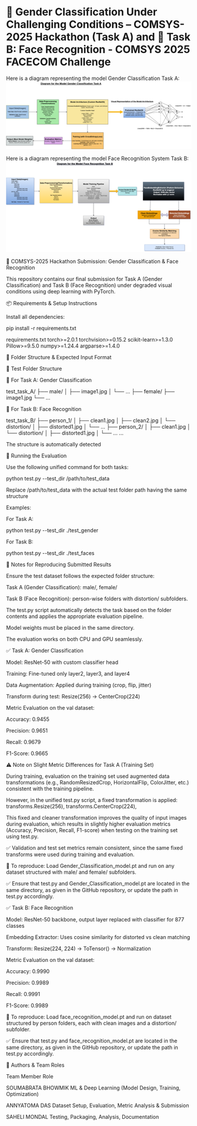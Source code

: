 # 👤 Gender Classification Under Challenging Conditions – COMSYS-2025 Hackathon (Task A)  and 🚀 Task B: Face Recognition - COMSYS 2025 FACECOM Challenge

Here is a diagram representing the model Gender Classification Task A:
![Model Architecture](Diagram_Gender_Classification_Model_Task_A.png)

Here is a diagram representing the model Face Recognition System Task B:
![Model Architecture](Diagram_Face_Recognition_Model_Task_B.png)


🎯 COMSYS-2025 Hackathon Submission: Gender Classification & Face Recognition

This repository contains our final submission for Task A (Gender Classification) and Task B (Face Recognition) under degraded visual conditions using deep learning with PyTorch.

📦 Requirements & Setup Instructions

Install all dependencies:

pip install -r requirements.txt

requirements.txt
torch>=2.0.1
torchvision>=0.15.2
scikit-learn>=1.3.0
Pillow>=9.5.0
numpy>=1.24.4
argparse>=1.4.0

📁 Folder Structure & Expected Input Format

🧪 Test Folder Structure

🔹 For Task A: Gender Classification

test_task_A/
├── male/
│   ├── image1.jpg
│   └── ...
├── female/
    ├── image1.jpg
    └── ...
    
🔹 For Task B: Face Recognition

test_task_B/
├── person_1/
│   ├── clean1.jpg
│   ├── clean2.jpg
│   └── distortion/
│       ├── distorted1.jpg
│       └── ...
├── person_2/
│   ├── clean1.jpg
│   └── distortion/
│       ├── distorted1.jpg
│       └── ...
...

The structure is automatically detected

🚀 Running the Evaluation

Use the following unified command for both tasks:

python test.py --test_dir /path/to/test_data

Replace /path/to/test_data with the actual test folder path having the same structure

Examples:

For Task A:

python test.py --test_dir ./test_gender

For Task B:

python test.py --test_dir ./test_faces

📝 Notes for Reproducing Submitted Results

Ensure the test dataset follows the expected folder structure:

Task A (Gender Classification): male/, female/

Task B (Face Recognition): person-wise folders with distortion/ subfolders.

The test.py script automatically detects the task based on the folder contents and applies the appropriate evaluation pipeline.

Model weights must be placed in the same directory.

The evaluation works on both CPU and GPU seamlessly.


✅ Task A: Gender Classification

Model: ResNet-50 with custom classifier head

Training: Fine-tuned only layer2, layer3, and layer4

Data Augmentation: Applied during training (crop, flip, jitter)

Transform during test: Resize(256) → CenterCrop(224) 

Metric Evaluation on the val dataset:

Accuracy: 0.9455

Precision: 0.9651

Recall: 0.9679

F1-Score: 0.9665

⚠️ Note on Slight Metric Differences for Task A (Training Set)

During training, evaluation on the training set used augmented data transformations (e.g., RandomResizedCrop, HorizontalFlip, ColorJitter, etc.) consistent with the training pipeline.

However, in the unified test.py script, a fixed transformation is applied:
transforms.Resize(256),
transforms.CenterCrop(224),

This fixed and cleaner transformation improves the quality of input images during evaluation, which results in slightly higher evaluation metrics (Accuracy, Precision, Recall, F1-score) when testing on the training set using test.py.

✅ Validation and test set metrics remain consistent, since the same fixed transforms were used during training and evaluation.

📌 To reproduce: Load Gender_Classification_model.pt and run on any dataset structured with male/ and female/ subfolders.

✅ Ensure that test.py and Gender_Classification_model.pt are located in the same directory, as given in the GitHub repository, or update the path in test.py accordingly.

✅ Task B: Face Recognition

Model: ResNet-50 backbone, output layer replaced with classifier for 877 classes

Embedding Extractor: Uses cosine similarity for distorted vs clean matching

Transform: Resize(224, 224) → ToTensor() → Normalization

Metric Evaluation on the val dataset:

Accuracy: 0.9990

Precision: 0.9989

Recall: 0.9991

F1-Score: 0.9989

📌 To reproduce: Load face_recognition_model.pt and run on dataset structured by person folders, each with clean images and a distortion/ subfolder.

✅ Ensure that test.py and face_recognition_model.pt are located in the same directory, as given in the GitHub repository, or update the path in test.py accordingly.

🧠 Authors & Team Roles

Team Member         	Role

SOUMABRATA BHOWMIK	    ML & Deep Learning (Model Design, Training, Optimization)

ANNYATOMA DAS	        Dataset Setup, Evaluation, Metric Analysis & Submission

SAHELI MONDAL	        Testing, Packaging, Analysis, Documentation



